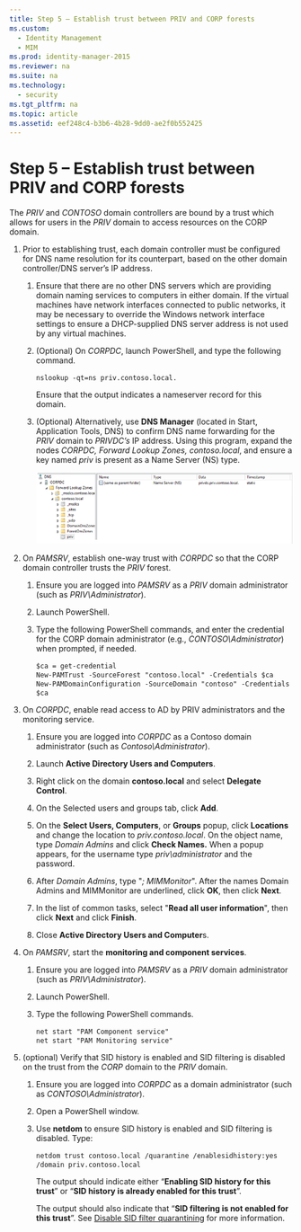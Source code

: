 ```yaml
---
title: Step 5 – Establish trust between PRIV and CORP forests
ms.custom:
  - Identity Management
  - MIM
ms.prod: identity-manager-2015
ms.reviewer: na
ms.suite: na
ms.technology:
  - security
ms.tgt_pltfrm: na
ms.topic: article
ms.assetid: eef248c4-b3b6-4b28-9dd0-ae2f0b552425
---
```

# Step 5 – Establish trust between PRIV and CORP forests
The *PRIV* and *CONTOSO* domain controllers are bound by a trust which allows for users in the *PRIV* domain to access resources on the CORP domain.

1.  Prior to establishing trust, each domain controller must be configured for DNS name resolution for its counterpart, based on the other domain controller/DNS server’s IP address.

    1.  Ensure that there are no other DNS servers which are providing domain naming services to computers in either domain.  If the virtual machines have network interfaces connected to public networks, it may be necessary to override the Windows network interface settings to ensure a DHCP-supplied DNS server address is not used by any virtual machines.

    2.  (Optional) On *CORPDC*, launch PowerShell, and type the following command.

        ```
        nslookup -qt=ns priv.contoso.local.
        ```
        Ensure that the output indicates a nameserver record for this domain.

    3.  (Optional) Alternatively, use **DNS Manager** (located in Start, Application Tools, DNS) to confirm DNS name forwarding for the *PRIV* domain to *PRIVDC’s* IP address.  Using this program, expand the nodes *CORPDC, Forward Lookup Zones, contoso.local*, and ensure a key named *priv* is present as a Name Server (NS) type.

        ![](Image/PAM_GS_DNS_Manager.png)

2.  On *PAMSRV*, establish one-way trust with *CORPDC* so that the CORP domain controller trusts the *PRIV* forest.

    1.  Ensure you are logged into *PAMSRV* as a *PRIV* domain administrator (such as *PRIV\Administrator*).

    2.  Launch PowerShell.

    3.  Type the following PowerShell commands, and enter the credential for the CORP domain administrator (e.g., *CONTOSO\Administrator*) when prompted, if needed.

        ```
        $ca = get-credential
        New-PAMTrust -SourceForest "contoso.local" -Credentials $ca
        New-PAMDomainConfiguration -SourceDomain "contoso" -Credentials $ca
        ```

3.  On *CORPDC*, enable read access to AD by PRIV administrators and the monitoring service.

    1.  Ensure you are logged into *CORPDC* as a Contoso domain administrator (such as *Contoso\Administrator*).

    2.  Launch **Active Directory Users and Computers**.

    3.  Right click on the domain **contoso.local** and select **Delegate Control**.

    4.  On the Selected users and groups tab, click **Add**.

    5.  On the **Select Users, Computers**, or **Groups** popup, click **Locations** and change the location to *priv.contoso.local*.  On the object name, type *Domain Admins* and click **Check Names.** When a popup appears, for the username type *priv\administrator* and the password.

    6.  After *Domain Admins*, type "*; MIMMonitor*". After the names Domain Admins and MIMMonitor are underlined, click **OK**, then click **Next**.

    7.  In the list of common tasks, select "**Read all user information**", then click **Next** and click **Finish**.

    8.  Close **Active Directory Users and Computer**s.

4.  On *PAMSRV*, start the **monitoring and component services**.

    1.  Ensure you are logged into *PAMSRV* as a *PRIV* domain administrator (such as *PRIV\Administrator*).

    2.  Launch PowerShell.

    3.  Type the following PowerShell commands.

        ```
        net start "PAM Component service"
        net start "PAM Monitoring service"
        ```

5.  (optional) Verify that SID history is enabled and SID filtering is disabled on the trust from the *CORP* domain to the *PRIV* domain.

    1.  Ensure you are logged into *CORPDC* as a domain administrator (such as *CONTOSO\Administrator*).

    2.  Open a PowerShell window.

    3.  Use **netdom** to ensure SID history is enabled and SID filtering is disabled.  Type:

        ```
        netdom trust contoso.local /quarantine /enablesidhistory:yes /domain priv.contoso.local
        ```
        The output should indicate either “**Enabling SID history for this trust**” or “**SID history is already enabled for this trust**”.

        The output should also indicate that “**SID filtering is not enabled for this trust**”. See [Disable SID filter quarantining](http://technet.microsoft.com/library/cc772816.aspx)  for more information.
